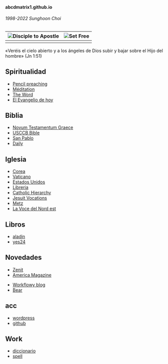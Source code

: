 #### abcdmatrix1.github.io
###### 1998-2022 Sunghoon Choi

| ![Disciple to Apostle](https://www.ncronline.org/files/styles/article_one-third_width/public/Jacob%27s%20ladder_1.jpg) | ![Set Free](https://www.ncronline.org/files/styles/article_one-third_width/public/beelzebul_9.jpg) |
| :--: | :--: |
|  | |

«Veréis el cielo abierto y a los ángeles de Dios subir y bajar sobre el Hijo del hombre» (Jn 1:51)

## Spiritualidad
* [Pencil preaching](https://www.ncronline.org/sections/spirituality/pencil-preaching)
* [Méditation](https://www.medaille-miraculeuse.fr/category/meditation)
* [The Word](https://www.americamagazine.org/section/word)
* [El Evangelio de hoy](https://www.dominicos.org/predicacion/evangelio-del-dia/hoy/)


## Biblia
* [Novum Testamentum Graece](https://www.academic-bible.com/en/online-bibles/novum-testamentum-graece-na-28/read-the-bible-text/bibel/text/lesen/stelle/51/60001/69999/ch/06799b2ab9e1b95fa1f3e1d53cf2f7de/)
* [USCCB Bible](https://bible.usccb.org/bible/mark/0)
* [San Pablo](https://www.sanpablo.es/biblia-latinoamericana)
* [Daily](http://maria.catholic.or.kr/mi_pr/missa/missa.asp)


## Iglesia
* [Corea](http://www.cbck.or.kr/)
* [Vaticano](http://w2.vatican.va/content/vatican/en.html)
* [Estados Unidos](http://www.usccb.org/)
* [Libreria](http://lib.catholic.ac.kr)
* [Catholic Hierarchy](https://www.catholic-hierarchy.org/diocese/qview.html)
* [Jesuit Vocations](http://vocation.jesuits.kr/)
* [Metz](http://metz.catholique.fr)
* [La Voce del Nord est](http://lavocedelnordest.eu)

## Libros
* [aladin](http://www.aladin.co.kr/)
* [yes24](http://www.yes24.com/)


## Novedades
* [Zenit](https://es.zenit.org/)
* [America Magazine](https://www.americamagazine.org/sections/current-issue)
- [Workflowy blog](https://blog.workflowy.com/)
- [Bear](https://blog.bear.app/)


## acc
* [wordpress](http://bczqn6.wordpress.com/)
* [github](https://github.com/abcdmatrix1/abcdmatrix1.github.io)


## Work
- [diccionario](https://dict.naver.com/)
- [spell](http://speller.cs.pusan.ac.kr/)

